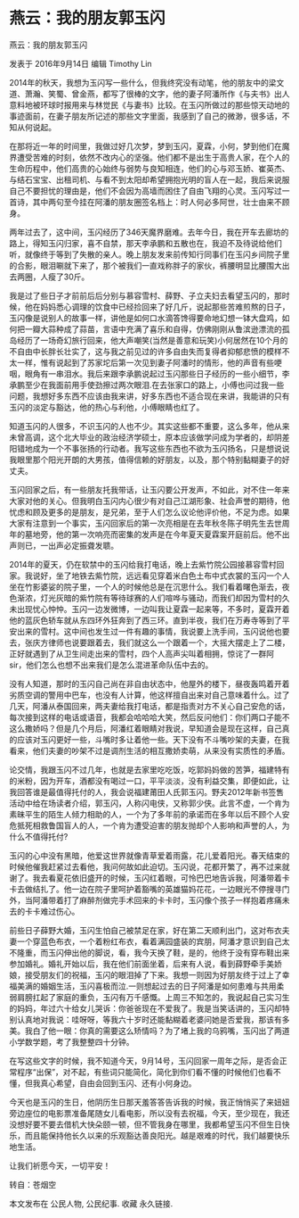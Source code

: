 # 燕云：我的朋友郭玉闪

燕云：我的朋友郭玉闪

发表于 2016年9月14日 编辑 Timothy Lin

2014年的秋天，我想为玉闪写一些什么，但我终究没有动笔，他的朋友中的梁文道、萧瀚、笑蜀、曾金燕，都写了很棒的文字，他的妻子阿潘所作《与夫书》出人意料地被环球时报用来与林觉民《与妻书》比较。在玉闪所做过的那些惊天动地的事迹面前，在妻子朋友所记述的那些文字里面，我感到了自己的微渺，很多话，不知从何说起。

在那将近一年的时间里，我做过好几次梦，梦到玉闪，夏霖，小何，梦到他们在魔界遭受苦难的时刻，依然不改内心的坚强。他们都不是出生于高贵人家，在个人的生命历程中，他们高贵的心始终与弱势与良知相连，他们的心与邓玉娇、崔英杰、与结石宝宝、出租司机、与看不到太阳却希望拥抱光明的盲人在一起，我后来说服自己不要担忧的理由是，他们不会因为高墙而困住了自由飞翔的心灵。玉闪写过一首诗，其中两句至今挂在阿潘的朋友圈签名档上：时人何必多阿世，壮士由来不顾身。

两年过去了，这中间，玉闪经历了346天魔界磨难。去年今日，我在开车去廊坊的路上，得知玉闪归家，喜不自禁，那天李承鹏和五散也在，我迫不及待说给他们听，就像终于等到了失散的亲人。晚上朋友发来前传知行同事们在玉闪乡间院子里的合影，眼泪唰就下来了，那个被我们一直戏称胖子的家伙，裤腰明显比腰围大出去两圈，人瘦了30斤。

我是过了些日子才前前后后分别与慕容雪村、薛野、子立夫妇去看望玉闪的，那时候，他在妈妈悉心调理的饮食中已经捡回来了好几斤，说起那些苦难煎熬的日子，玉闪像是说别人的故事一样，讲他是如何口水滴答馋得要命地幻想一钵大盘鸡，如何把一瓣大蒜种成了蒜苗，言语中充满了喜乐和自得，仿佛刚刚从鲁滨逊漂流的孤岛经历了一场奇幻旅行回来，他大声嘲笑(当然是善意和玩笑)小何居然在10个月的不自由中长胖长壮实了，这与我之前见过的许多自由失而复得者抑郁悲愤的模样不太一样，惟有说起到了苏家坨后第一次见到妻子阿潘时的情形，他的声音有些哽咽，眼角有一串泪水。我后来跟李承鹏说起过玉闪那些日子经历的一些小细节，李承鹏至少在我面前用手使劲擦过两次眼泪.在去张家口的路上，小傅也问过我一些问题，我想好多东西不应该由我来讲，好多东西也不适合现在来讲，我能讲的只有玉闪的淡定与豁达，他的热心与利他，小傅眼睛也红了。

知道玉闪的人很多，不识玉闪的人也不少。其实这些都不重要，这么多年，他从来未曾高调，这个北大毕业的政治经济学硕士，原本应该做学问成为学者的，却阴差阳错地成为一个不事张扬的行动者。我写这些东西也不欲为玉闪扬名，只是想说说我眼里那个阳光开朗的大男孩，值得信赖的好朋友，以及，那个特别黏糊妻子的好丈夫。

玉闪回家之后，有一些朋友托我带话，让玉闪要公开发声，不如此，对不住一年来大家对他的关心。但我明白玉闪内心很少有对自己江湖形象、社会声誉的期待，他忧虑和顾及更多的是朋友，是兄弟，至于人们怎么议论他评价他，不足为虑。如果大家有注意到一个事实，玉闪回家后的第一次亮相是在去年秋冬陈子明先生去世周年的墓地旁，他的第一次响亮而密集的发声是在今年夏天夏霖案开庭前后。他不出声则已，一出声必定振聋发聩。

2014年的夏天，仍在软禁中的玉闪给我打电话，晚上去紫竹院公园接慕容雪村回家。我说好，坐了地铁去紫竹院，远远看见穿着米白色土布中式衣裳的玉闪一个人坐在竹影婆娑的院子里，一个人的时候他总是在沉思什么。我们看着曙色渐去，夜色渐浓，灯光灰暗的紫竹院有等待球赛的人们喧哗与骚动，而我们却因为雪村的久未出现忧心忡忡。玉闪一边发微博，一边叫我让夏霖一起来等，不多时，夏霖开着他的蓝灰色轿车就从东四环外狂奔到了西三环。直到半夜，我们在万寿寺等到了平安出来的雪村。这中间也发生过一件有趣的事情，我说要上洗手间，玉闪说他也要去，张庆方律师也说要跟着去，我们就这么一个跟着一个，大摇大摆走上了二楼，正好就遇到了从卫生间走出来的雪村，四个人高声尖叫着相拥，惊诧了一群阿sir，他们怎么也想不出来我们是怎么混进革命队伍中去的。

没有人知道，那时的玉闪自己尚在非自由状态中，他屋外的楼下，昼夜轰鸣着开着劣质空调的警用中巴车，也没有人计算，他这样擅自出来对自己意味着什么。过了几天，阿潘从泰国回来，两夫妻给我打电话，都是指责对方不关心自己安危的话，每次接到这样的电话或语音，我都会哈哈哈大笑，然后反问他们：你们两口子能不这么撒娇吗？但是几个月后，阿潘红着眼睛对我说，早知道会是现在这样，自己真的应该对玉闪更好一些，斗嘴时多让着他一些。天下没有不斗嘴吵架的夫妻，在我看来，他们夫妻的吵架不过是调剂生活的相互撒娇卖萌，从来没有实质性的矛盾。

论交情，我跟玉闪不过几年，也就是去家里吃吃饭，吃郭妈妈做的苦笋，福建特有的米粉，因为开车，酒都没有喝过一口，平平淡淡，没有利益交集，即便如此，让我回答谁是最值得托付的人，我会说福建莆田人氏郭玉闪。野夫2012年新书签售活动中给在场读者介绍，郭玉闪，人称闪电侠，又称郭少侠。此言不虚，一个肯为素昧平生的陌生人倾力相助的人，一个为了多年前的承诺而在多年以后不顾个人安危抵死相救鲁国盲人的人，一个肯为遭受迫害的朋友抛却个人影响和声誉的人，为什么不值得托付?

玉闪的心中没有黑暗，他爱这世界就像青草爱着雨露，花儿爱着阳光。春天结束的时候他催我赶紧过去看他，我问何故如此迫切。玉闪说，花都开繁了，再不过来就谢了。我去看夏花依旧盛开的时候，玉闪红着眼，可怜巴巴地告诉我，阿潘带着卡卡去做结扎了。他一边在院子里呵护着豁嘴的英雄猫妈花花，一边眼光不停搜寻门外，当阿潘带着打了麻醉剂做完手术回来的卡卡时，玉闪像个孩子一样抱着疼痛未去的卡卡难过伤心。

前些日子薛野大婚，玉闪生怕自己被禁足在家，好在第二天顺利出门，这对布衣夫妻一个穿蓝色布衣，一个着粉红布衣，看着满园盛装的宾朋，阿潘才意识到自己太不隆重，而玉闪伸出他的脚说，看，我今天换了鞋，是的，他终于没有穿布鞋出来参加婚礼。婚礼开始以后，我在他们前面坐着，后来有人说，看到薛野牵手美娇娘，接受朋友们的祝福，玉闪的眼泪掉了下来。我想一则因为好朋友终于过上了幸福美满的婚姻生活，玉闪喜极而泣.一则想起过去的日子阿潘是如何患难与共用柔弱肩膀扛起了家庭的重负，玉闪有万千感慨。上周三不知怎的，我说起自己实习生的妈妈，年过六十给女儿哭诉：你爸爸现在不爱我了。我是当笑话讲的，玉闪却特别认真地对我说：哇呀呀，等我六十岁时还能黏糊着老婆问她是否爱我，那该有多美。我白了他一眼：你真的需要这么矫情吗？为了堵上我的乌鸦嘴，玉闪出了两道小学数学题，考了我整整四十分钟。

在写这些文字的时候，我不知道今天，9月14号，玉闪回家一周年之际，是否会正常程序“出保”，对不起，有些词只能简化，简化到你们看不懂的时候他们也看不懂，但我真心希望，自由会回到玉闪、还有小何身边。

今天也是玉闪的生日，他阴历生日那天羞答答告诉我的时候，我正悄悄买了来妞妞旁边座位的电影票准备尾随女儿看电影，所以没有去祝福，今天，至少现在，我还没想好要不要去借机大快朵颐一顿，但不管我身在哪里，我都希望玉闪不但生日快乐，而且能保持他长久以来的乐观豁达善良阳光。越是艰难的时代，我们越要快乐地生活。

让我们祈愿今天，一切平安！

转自：苍烟空

本文发布在 公民人物, 公民纪事. 收藏 永久链接.
